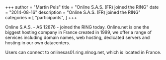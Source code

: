 +++
author = "Martin Pels"
title = "Online S.A.S. (FR) joined the RING"
date = "2014-08-16"
description = "Online S.A.S. (FR) joined the RING"
categories = [
    "participants",
]
+++

Online S.A.S. - AS 12876 - joined the RING today. Online.net is one the biggest hosting company in France created in 1999, we offer a range of services including domain names, web hosting, dedicated servers and hosting in our own datacenters.

Users can connect to onlinesas01.ring.nlnog.net, which is located in France.


